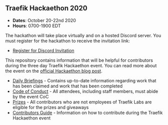 Traefik Hackaethon 2020
---

- **Dates**: October 20-22nd 2020
- **Hours**: 0700-1900 EDT

The hackathon will take place virtually and on a hosted Discord server. You must register for the hackathon to receive the invitation link:

- [Register for Discord Invitation](https://info.containo.us/traefik-hackaethon-2020)

This repository contains information that will be helpful for contributors during the three day Traefik Hackaethon event. You can read more about the event on the [official Hackaethon blog post](https://traefik.io/blog/announcing-the-inaugural-traefik-hackaethon-2020-in-october/).

- [Daily Briefings](/daily/README.md) - Contains up-to-date information regarding work that has been claimed and work that has been completed
- [Code of Conduct](/CONDUCT.md) - All attendees, including staff members, must abide by the event CoC
- [Prizes](/PRIZES.md) - All contributors who are not employees of Traefik Labs are eligible for the prizes and giveaways
- [Contributors Guide](/CONTRIBUTING.md) - Information on how to contribute during the Traefik Hackaethon event
